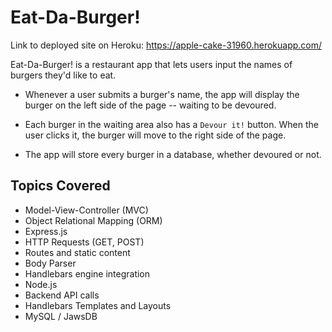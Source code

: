 <h1>Eat-Da-Burger!</h1>

Link to deployed site on Heroku: https://apple-cake-31960.herokuapp.com/

Eat-Da-Burger! is a restaurant app that lets users input the names of burgers they'd like to eat.

* Whenever a user submits a burger's name, the app will display the burger on the left side of the page -- waiting to be devoured.

* Each burger in the waiting area also has a `Devour it!` button. When the user clicks it, the burger will move to the right side of the page.

* The app will store every burger in a database, whether devoured or not.



<h2>Topics Covered</h2>

* Model-View-Controller (MVC)
* Object Relational Mapping (ORM)
* Express.js
* HTTP Requests (GET, POST)
* Routes and static content
* Body Parser
* Handlebars engine integration
* Node.js
* Backend API calls
* Handlebars Templates and Layouts
* MySQL / JawsDB
